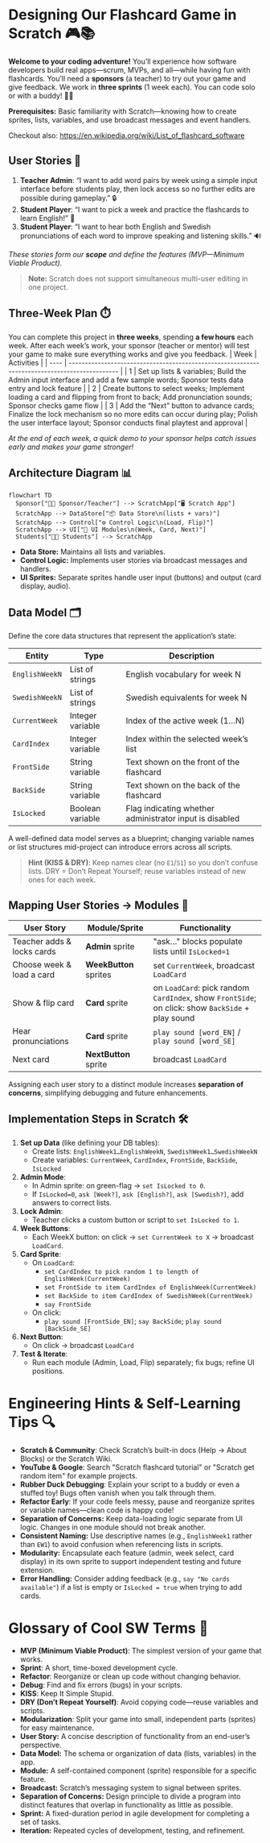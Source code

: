 
# Designing Our Flashcard Game in Scratch 🎮📚

**Welcome to your coding adventure!** You’ll experience how software developers build real apps—scrum, MVPs, and all—while having fun with flashcards. You’ll need a **sponsors** (a teacher) to try out your game and give feedback. We work in **three sprints** (1 week each). You can code solo or with a buddy! 🤖✨

**Prerequisites:** Basic familiarity with Scratch—knowing how to create sprites, lists, variables, and use broadcast messages and event handlers.

Checkout also: https://en.wikipedia.org/wiki/List_of_flashcard_software

## User Stories 📝

1. **Teacher Admin**: “I want to add word pairs by week using a simple input interface before students play, then lock access so no further edits are possible during gameplay.” 🔒
2. **Student Player**: “I want to pick a week and practice the flashcards to learn English!” 🌟
3. **Student Player**: “I want to hear both English and Swedish pronunciations of each word to improve speaking and listening skills.” 🔊

*These stories form our **scope** and define the features (MVP—Minimum Viable Product).*


> **Note:** Scratch does not support simultaneous multi-user editing in one project. 

## Three‑Week Plan ⏱️

You can complete this project in **three weeks**, spending **a few hours** each week. After each week’s work, your sponsor (teacher or mentor) will test your game to make sure everything works and give you feedback.
| Week | Activities |
| ---- | --------------------------------------------------------------------------------------------- |
| 1    | Set up lists & variables; Build the Admin input interface and add a few sample words; Sponsor tests data entry and lock feature |
| 2    | Create buttons to select weeks; Implement loading a card and flipping from front to back; Add pronunciation sounds; Sponsor checks game flow |
| 3    | Add the “Next” button to advance cards; Finalize the lock mechanism so no more edits can occur during play; Polish the user interface layout; Sponsor conducts final playtest and approval |

*At the end of each week, a quick demo to your sponsor helps catch issues early and makes your game stronger!*

## Architecture Diagram 📊

```mermaid
flowchart TD
  Sponsor["👩‍🏫 Sponsor/Teacher"] --> ScratchApp["🖥️ Scratch App"]
  ScratchApp --> DataStore["📦 Data Store\n(lists + vars)"]
  ScratchApp --> Control["⚙️ Control Logic\n(Load, Flip)"]
  ScratchApp --> UI["🎨 UI Modules\n(Week, Card, Next)"]
  Students["👩‍🎓 Students"] --> ScratchApp
```
* **Data Store:** Maintains all lists and variables.
* **Control Logic:** Implements user stories via broadcast messages and handlers.
* **UI Sprites:** Separate sprites handle user input (buttons) and output (card display, audio).

## Data Model  🗂️
Define the core data structures that represent the application’s state:

| Entity         | Type             | Description                                             |
| -------------- | ---------------- | ------------------------------------------------------- |
| `EnglishWeekN` | List of strings  | English vocabulary for week N                           |
| `SwedishWeekN` | List of strings  | Swedish equivalents for week N                          |
| `CurrentWeek`  | Integer variable | Index of the active week (1…N)                          |
| `CardIndex`    | Integer variable | Index within the selected week’s list                   |
| `FrontSide`    | String variable  | Text shown on the front of the flashcard                |
| `BackSide`     | String variable  | Text shown on the back of the flashcard                 |
| `IsLocked`     | Boolean variable | Flag indicating whether administrator input is disabled |

A well-defined data model serves as a blueprint; changing variable names or list structures mid-project can introduce errors across all scripts.

> **Hint (KISS & DRY)**: Keep names clear (no `E1`/`S1`) so you don’t confuse lists. DRY = Don’t Repeat Yourself; reuse variables instead of new ones for each week.



## Mapping User Stories → Modules 🚀

| User Story                 | Module/Sprite          | Functionality                                                                                    |
| -------------------------- | ---------------------- | ------------------------------------------------------------------------------------------------ |
| Teacher adds & locks cards | **Admin** sprite       | "ask…" blocks populate lists until `IsLocked=1`                                                  |
| Choose week & load a card  | **WeekButton** sprites | set `CurrentWeek`, broadcast `LoadCard`                                                          |
| Show & flip card           | **Card** sprite        | on `LoadCard`: pick random `CardIndex`, show `FrontSide`; on click: show `BackSide` + play sound |
| Hear pronunciations        | **Card** sprite        | `play sound [word_EN]` / `play sound [word_SE]`                                                  |
| Next card                  | **NextButton** sprite  | broadcast `LoadCard`                                                                             |

Assigning each user story to a distinct module increases **separation of concerns**, simplifying debugging and future enhancements.




## Implementation Steps in Scratch 🛠️

1. **Set up Data** (like defining your DB tables):
   * Create lists: `EnglishWeek1…EnglishWeekN`, `SwedishWeek1…SwedishWeekN`
   * Create variables: `CurrentWeek`, `CardIndex`, `FrontSide`, `BackSide`, `IsLocked`
1. **Admin Mode**:
   * In Admin sprite: on green-flag → `set IsLocked to 0`.
   * If `IsLocked=0`, `ask [Week?]`, `ask [English?]`, `ask [Swedish?]`, add answers to correct lists.
1. **Lock Admin**:
   * Teacher clicks a custom button or script to `set IsLocked to 1`.
1. **Week Buttons**:
   * Each WeekX button: on click → `set CurrentWeek to X` → broadcast `LoadCard`.
1. **Card Sprite**:
   * On `LoadCard`:
     * `set CardIndex to pick random 1 to length of EnglishWeek(CurrentWeek)`
     * `set FrontSide to item CardIndex of EnglishWeek(CurrentWeek)`
     * `set BackSide to item CardIndex of SwedishWeek(CurrentWeek)`
     * `say FrontSide`
   * On click:
     * `play sound [FrontSide_EN]`; `say BackSide`; `play sound [BackSide_SE]`
1. **Next Button**:
   * On click → broadcast `LoadCard`
1. **Test & Iterate**:
   * Run each module (Admin, Load, Flip) separately; fix bugs; refine UI positions.





# Engineering Hints & Self-Learning Tips 🔍

* **Scratch & Community**: Check Scratch’s built-in docs (Help → About Blocks) or the Scratch Wiki.
* **YouTube & Google**: Search "Scratch flashcard tutorial" or "Scratch get random item" for example projects.
* **Rubber Duck Debugging**: Explain your script to a buddy or even a stuffed toy! Bugs often vanish when you talk through them.
* **Refactor Early**: If your code feels messy, pause and reorganize sprites or variable names—clean code is happy code!
* **Separation of Concerns:** Keep data-loading logic separate from UI logic. Changes in one module should not break another.
* **Consistent Naming:** Use descriptive names (e.g., `EnglishWeek1` rather than `EW1`) to avoid confusion when referencing lists in scripts.
* **Modularity:** Encapsulate each feature (admin, week select, card display) in its own sprite to support independent testing and future extension.
* **Error Handling:** Consider adding feedback (e.g., `say "No cards available"`) if a list is empty or `IsLocked = true` when trying to add cards.

#  Glossary of Cool SW Terms 🚀

* **MVP (Minimum Viable Product)**: The simplest version of your game that works.
* **Sprint**: A short, time-boxed development cycle.
* **Refactor**: Reorganize or clean up code without changing behavior.
* **Debug**: Find and fix errors (bugs) in your scripts.
* **KISS**: Keep It Simple Stupid.
* **DRY (Don’t Repeat Yourself)**: Avoid copying code—reuse variables and scripts.
* **Modularization**: Split your game into small, independent parts (sprites) for easy maintenance.
* **User Story:** A concise description of functionality from an end-user’s perspective.
* **Data Model:** The schema or organization of data (lists, variables) in the app.
* **Module:** A self-contained component (sprite) responsible for a specific feature.
* **Broadcast:** Scratch’s messaging system to signal between sprites.
* **Separation of Concerns:** Design principle to divide a program into distinct features that overlap in functionality as little as possible.
* **Sprint:** A fixed-duration period in agile development for completing a set of tasks.
* **Iteration:** Repeated cycles of development, testing, and refinement.



